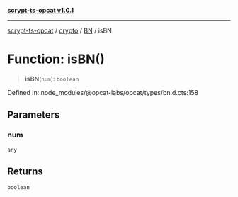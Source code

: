 [**scrypt-ts-opcat v1.0.1**](../../../../../README.md)

***

[scrypt-ts-opcat](../../../../../README.md) / [crypto](../../../README.md) / [BN](../README.md) / isBN

# Function: isBN()

> **isBN**(`num`): `boolean`

Defined in: node\_modules/@opcat-labs/opcat/types/bn.d.cts:158

## Parameters

### num

`any`

## Returns

`boolean`
